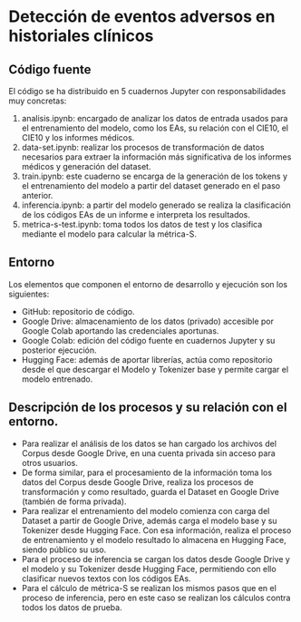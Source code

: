 # Detección de eventos adversos en historiales clínicos

## Código fuente

El código se ha distribuido en 5 cuadernos Jupyter con responsabilidades muy concretas:
1. analisis.ipynb: encargado de analizar los datos de entrada usados para el entrenamiento del modelo, como los EAs, su relación con el CIE10, el CIE10 y los informes médicos.
2. data-set.ipynb: realizar los procesos de transformación de datos necesarios para extraer la información más significativa de los informes médicos y generación del dataset.
3. train.ipynb: este cuaderno se encarga de la generación de los tokens y el entrenamiento del modelo a partir del dataset generado en el paso anterior.
4. inferencia.ipynb: a partir del modelo generado se realiza la clasificación de los códigos EAs de un informe e interpreta los resultados.
5. metrica-s-test.ipynb: toma todos los datos de test y los clasifica mediante el modelo para calcular la métrica-S.

## Entorno

Los elementos que componen el entorno de desarrollo y ejecución son los siguientes:
* GitHub: repositorio de código.
* Google Drive: almacenamiento de los datos (privado) accesible por Google Colab aportando las credenciales aportunas.
* Google Colab: edición del código fuente en cuadernos Jupyter y su posterior ejecución.
* Hugging Face: además de aportar librerías, actúa como repositorio desde el que descargar el Modelo y Tokenizer base y permite cargar el modelo entrenado.


## Descripción de los procesos y su relación con el entorno.

* Para realizar el análisis de los datos se han cargado los archivos del Corpus desde Google Drive, en una cuenta privada sin acceso para otros usuarios. 
* De forma similar, para el procesamiento de la información toma los datos del Corpus desde Google Drive, realiza los procesos de transformación y como resultado, guarda el Dataset en Google Drive (también de forma privada).
* Para realizar el entrenamiento del modelo comienza con carga del Dataset a partir de Google Drive, además carga el modelo base y su Tokenizer desde Hugging Face. Con esa información, realiza el proceso de entrenamiento y el modelo resultado lo almacena en Hugging Face, siendo público su uso.
* Para el proceso de inferencia se cargan los datos desde Google Drive y el modelo y su Tokenizer desde Hugging Face, permitiendo con ello clasificar nuevos textos con los códigos EAs.
* Para el cálculo de métrica-S se realizan los mismos pasos que en el proceso de inferencia, pero en este caso se realizan los cálculos contra todos los datos de prueba.
